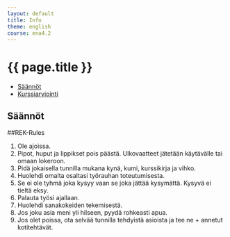 ```yaml
---
layout: default
title: Info
theme: english
course: ena4.2
---
```


<div class="container">
<div class="header-row">
<div class="main-header">
<h1>{{ page.title }}</h1>
</div>
</div>
<div class="content-row">
<div class="sidebar">
<div class="page-sidebar affix" data-spy="affix" data-offset-top="250">
<ul class="nav page-sidenav">
<li><a href="#saannot">Säännöt</a></li>
<li><a href="#kurssiarviointi">Kurssiarviointi</a></li>
</ul>
</div>
</div>
<div class="info-content">
<h2 id="saannot">Säännöt</h2>

##REK-Rules
1. Ole ajoissa.
2. Pipot, huput ja lippikset pois päästä. Ulkovaatteet jätetään käytävälle tai omaan lokeroon. 3. Pidä jokaisella tunnilla mukana kynä, kumi, kurssikirja ja vihko.4. Huolehdi omalta osaltasi työrauhan toteutumisesta.5. Se ei ole tyhmä joka kysyy vaan se joka jättää kysymättä. Kysyvä ei tieltä eksy.6. Palauta työsi ajallaan.7. Huolehdi sanakokeiden tekemisestä.8. Jos joku asia meni yli hilseen, pyydä rohkeasti apua. 9. Jos olet poissa, ota selvää tunnilla tehdyistä asioista ja tee ne + annetut kotitehtävät.



</div>
</div>
</div>
